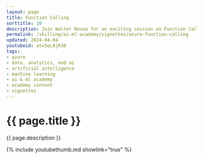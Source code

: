 ```yaml
---
layout: page
title: Function Calling
sorttitle: 10
description: Join Walter Novoa for an exciting session on Function Calling, where you’ll learn how to create custom functions that enable AI to excel at tasks and provide more insightful answers. Plus, get ready for a hands-on demo!
permalink: /skilling/ai-ml-academy/vignettes/azure-function-calling
updated: 2024-04-04
youtubeid: atvSeL8jR30
tags:
- azure
- data, analytics, and ai
- artificial intelligence
- machine learning
- ai & ml academy
- academy content
- vignettes
---
```


# {{ page.title }}

{{ page.description }}

{% include youtubethumb.md showlink="true" %}